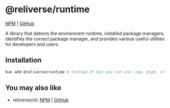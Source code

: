 # @reliverse/runtime

[NPM](https://npmjs.com/package/@reliverse/runtime) | [GitHub](https://github.com/reliverse/runtime)

A library that detects the environment runtime, installed package managers, identifies the correct package manager, and provides various useful utilities for developers and users.

## Installation

```bash
bun add @reliverse/runtime # instead of bun you can use: npm, pnpm, or yarn
```

## You may also like

- reliverse/cli: [NPM](https://npmjs.com/package/@reliverse/cli) | [GitHub](https://github.com/reliverse/cli)
